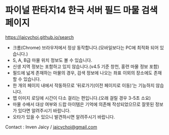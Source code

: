 # 파이널 판타지14 한국 서버 필드 마물 검색 페이지
https://jaicychoi.github.io/search

- 크롬(Chrome) 브라우저에서 정상 동작합니다.(모바일보다는 PC에 최적화 되어 있습니다.)
- S, A, B급 마물 위치 정보도 볼 수 있습니다.
- 신생 지역 정보는 포함하고 있지 않습니다.(v4.5 기준 창천, 홍련 마물 정보 포함)
- 필드에 넓게 존재하는 마물의 경우, 검색 정보에 나오는 좌표 이외의 장소에도 존재할 수 있습니다.
- 한 개의 페이지 내에서 작동하므로 '뒤로가기(이전 페이지로 이동)'는 기능하지 않습니다.
- 맵 이미지 로딩에 시간이 다소 걸리는 편입니다.(오래 걸릴 경우 3-5초 소요)
- 마물 수배서 대상 여부와 드랍 아이템은 기억에 의존해 작성되었으므로 잘못된 정보가 있다면 알려주시기 바랍니다.
- 오타가 있을 수 있으니 발견하시면 알려주시기 바랍니다.

Contact : Inven Jaicy / jaicychoi@gmail.com
